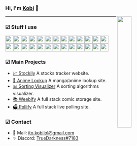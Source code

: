 ### Hi, I'm [Kobi](https://kobi.lol) 👋

<img src="https://react-js-blue.vercel.app/static/media/waifu.90034708.png" width="30%" align="right" />

---

### ☑ Stuff I use

<div style="display: flex; flex-wrap: wrap">
  <img src="https://shields.io/badge/python-3776AB?logo=python&style=for-the-badge&logoColor=white" height="25" />
  <img src="https://shields.io/badge/javascript-F7DF1E?logo=javascript&style=for-the-badge&logoColor=white" height="25" />
  <img src="https://shields.io/badge/HTML5-E34F26?logo=html5&style=for-the-badge&logoColor=white" height="25" />
  <img src="https://shields.io/badge/css3-1572B6?logo=css3&style=for-the-badge&logoColor=white" height="25" />
  <img src="https://shields.io/badge/jquery-0769AD?logo=jquery&style=for-the-badge&logoColor=white" height="25" />
  <img src="https://shields.io/badge/tailwindcss-38B2AC?logo=tailwindcss&style=for-the-badge&logoColor=white" height="25" />
  <img src="https://shields.io/badge/react-61DAFB?logo=react&style=for-the-badge&logoColor=white" height="25" />
  <img src="https://shields.io/badge/nextjs-000000?logo=next.js&style=for-the-badge&logoColor=white" height="25" />
  <img src="https://shields.io/badge/Vuejs-4FC08D?logo=vue.js&style=for-the-badge&logoColor=white" height="25" />
  <img src="https://shields.io/badge/redux-764ABC?logo=redux&style=for-the-badge&logoColor=white" height="25" />
  <img src="https://shields.io/badge/django-092E20?logo=django&style=for-the-badge&logoColor=white" height="25" />
  <img src="https://shields.io/badge/nodejs-339933?logo=node.js&style=for-the-badge&logoColor=white" height="25" />
  <img src="https://shields.io/badge/php-777BB4?logo=php&style=for-the-badge&logoColor=white" height="25" />
  <img src="https://shields.io/badge/expressjs-000000?logo=express&style=for-the-badge&logoColor=white" height="25" />
  <img src="https://shields.io/badge/flask-000000?logo=flask&style=for-the-badge&logoColor=white" height="25" />
  <img src="https://shields.io/badge/mysql-4479A1?logo=mysql&style=for-the-badge&logoColor=white" height="25" />
  <img src="https://shields.io/badge/sqlite-003B57?logo=sqlite&style=for-the-badge&logoColor=white" height="25" />
  <img src="https://shields.io/badge/mongodb-47A248?logo=mongodb&style=for-the-badge&logoColor=white" height="25" />
  <img src="https://shields.io/badge/postgresql-4169E1?logo=postgresql&style=for-the-badge&logoColor=white" height="25" />
  <img src="https://shields.io/badge/git-F05032?logo=git&style=for-the-badge&logoColor=white" height="25" />
  <img src="https://shields.io/badge/heroku-430098?logo=heroku&style=for-the-badge&logoColor=white" height="25" />
  <img src="https://shields.io/badge/cpanel-FF6C2C?logo=cpanel&style=for-the-badge&logoColor=white" height="25" />
  <img src="https://shields.io/badge/vercel-000000?logo=vercel&style=for-the-badge&logoColor=white" height="25" />
  <img src="https://shields.io/badge/socketio-010101?logo=socket.io&style=for-the-badge&logoColor=white" height="25" />
  <img src="https://shields.io/badge/github-181717?logo=github&style=for-the-badge&logoColor=white" height="25" />  
  <img src="https://shields.io/badge/windows-0078D6?logo=windows&style=for-the-badge&logoColor=white" height="25" />
</div>


### ☑ Main Projects

- [📈 Stockily](https://github.com/kobito-kun/Stockily/) A stocks tracker website.
- [🐾 Anime Lookup](https://github.com/kobito-kun/ReactJS/tree/master/b-project) A manga/anime lookup site.
- [📊 Sorting Visualizer](https://github.com/kobito-kun/Sorting-Visualizer) A sorting algorithms visualizer.
- [📚 Weebify](https://github.com/kobito-kun/Weebify) A full stack comic storage site.
- [🗳️ Pollify](https://github.com/kobito-kun/Pollify) A full stack live polling site.

### ☑ Contact

- 📧 Mail: [ito.kobilol@gmail.com](mailto:ito.kobilol@gmail.com)
- ✨ Discord: [TrueDarkness#7183]()
